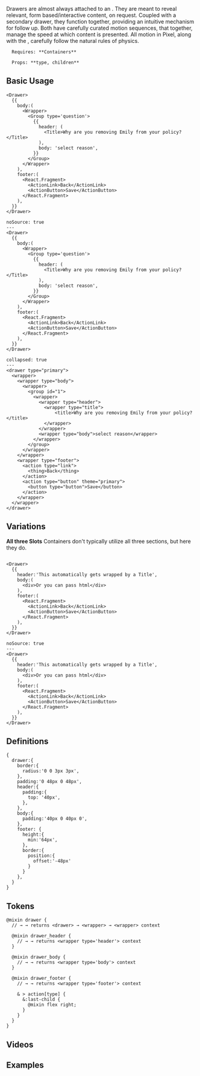 Drawers are almost always attached to an <ActionBlock>. They are meant to reveal relevant, form based/interactive content, on request. Coupled with a secondary drawer, they function together, providing an intuitive mechanism for follow up.  Both have carefully curated motion sequences, that together, manage the speed at which  content is presented. All motion in Pixel, along with the <Drawer>, carefully follow the natural rules of physics.
```hint
  Requires: **Containers**

  Props: **type, children**
```

## Basic Usage
```code|lang-jsx,span-3
<Drawer>
  {{
    body:(
      <Wrapper>
        <Group type='question'>
          {{
            header: (
              <Title>Why are you removing Emily from your policy?</Title>
            ),
            body: 'select reason',
          }}
        </Group>
      </Wrapper>
    ),
    footer:(
      <React.Fragment>
        <ActionLink>Back</ActionLink>
        <ActionButton>Save</ActionButton>
      </React.Fragment>
    ),
  }}
</Drawer>
```
```react|span-3
noSource: true
---
<Drawer>
  {{
    body:(
      <Wrapper>
        <Group type='question'>
          {{
            header: (
              <Title>Why are you removing Emily from your policy?</Title>
            ),
            body: 'select reason',
          }}
        </Group>
      </Wrapper>
    ),
    footer:(
      <React.Fragment>
        <ActionLink>Back</ActionLink>
        <ActionButton>Save</ActionButton>
      </React.Fragment>
    ),
  }}
</Drawer>
```
```code|lang-html,span-6
collapsed: true
---
<drawer type="primary">
  <wrapper>
    <wrapper type="body">
      <wrapper>
        <group id="1">
          <wrapper>
            <wrapper type="header">
              <wrapper type="title">
                  <title>Why are you removing Emily from your policy?</title>
              </wrapper>
            </wrapper>
            <wrapper type="body">select reason</wrapper>
          </wrapper>
        </group>
      </wrapper>
    </wrapper>
    <wrapper type="footer">
      <action type="link">
        <thing>Back</thing>
      </action>
      <action type="button" theme="primary">
        <button type="button">Save</button>
      </action>
    </wrapper>
  </wrapper>
</drawer>
```

## Variations
**All three Slots**
Containers don't typically utilize all three sections, but here they do.
```code|lang-jsx,span-3

<Drawer>
  {{
    header:'This automatically gets wrapped by a Title',
    body:(
      <div>Or you can pass html</div>
    ),
    footer:(
      <React.Fragment>
        <ActionLink>Back</ActionLink>
        <ActionButton>Save</ActionButton>
      </React.Fragment>
    ),
  }}
</Drawer>
```
```react|span-3
noSource: true
---
<Drawer>
  {{
    header:'This automatically gets wrapped by a Title',
    body:(
      <div>Or you can pass html</div>
    ),
    footer:(
      <React.Fragment>
        <ActionLink>Back</ActionLink>
        <ActionButton>Save</ActionButton>
      </React.Fragment>
    ),
  }}
</Drawer>
```

## Definitions
```code|lang-js,span-6
{
  drawer:{
    border:{
      radius:'0 0 3px 3px',
    },
    padding:'0 48px 0 48px',
    header:{
      padding:{
        top: '40px',
      },
    },
    body:{
      padding:'40px 0 40px 0',
    },
    footer: {
      height:{
        min:'64px',
      },
      border:{
        position:{
          offset:'-48px'
        }
      }
    },
  }
}
```

## Tokens
```code|lang-scss,span-6
@mixin drawer {
  // → → returns <drawer> → <wrapper> → <wrapper> context

  @mixin drawer_header {
    // → → returns <wrapper type='header'> context
  }

  @mixin drawer_body {
    // → → returns <wrapper type='body'> context
  }

  @mixin drawer_footer {
    // → → returns <wrapper type='footer'> context

    & > action[type] {
      &:last-child {
        @mixin flex right;
      }
    }
  }
}
```

## Videos

## Examples

